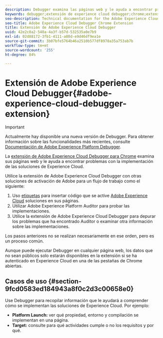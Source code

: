 ```yaml
---
description: Debugger examina las páginas web y le ayuda a encontrar problemas con la implementación de las soluciones de Experience Cloud
keywords: debugger;extensión de experience cloud debugger;chrome;extensión
seo-description: Technical documentation for the Adobe Experience Cloud Debugger Chrome Extension - examine your web pages and understand problems with your Experience Cloud solution mplementations
seo-title: Adobe Experience Cloud Debugger Chrome Extension
title: Extensión de Adobe Experience Cloud Debugger
uuid: 42e2c8a2-548a-4a3f-b57d-532535a0e7b9
exl-id: 02d88172-3fb1-4111-a80d-e9d46df9ea1e
source-git-commit: 3b07bfe5764b46a2510b577df8978a35a753ab7b
workflow-type: tm+mt
source-wordcount: '255'
ht-degree: 84%

---
```


# Extensión de Adobe Experience Cloud Debugger{#adobe-experience-cloud-debugger-extension}

>[!IMPORTANT]
>
>Actualmente hay disponible una nueva versión de Debugger. Para obtener información sobre las funcionalidades más recientes, consulte [Documentación de Adobe Experience Platform Debugger](../debugger2/experience-cloud-debugger.md).

La [extensión de Adobe Experience Cloud Debugger para Chrome](https://chrome.google.com/webstore/detail/adobe-experience-platform/bfnnokhpnncpkdmbokanobigaccjkpob) examina sus páginas web y le ayuda a encontrar problemas con la implementación de las soluciones de Experience Cloud.

Utilice la extensión de Adobe Experience Cloud Debugger con otras soluciones de activación de Adobe para un flujo de trabajo como el siguiente:

1. Uso [etiquetas](https://experienceleague.adobe.com/docs/launch/using/home.html?lang=es) para insertar código que se active [Adobe Experience Cloud](https://experienceleague.adobe.com/docs/home.html) soluciones en sus páginas.
1. Utilizar Adobe Experience Platform Auditor para probar las implementaciones.
1. Utilice la extensión de Adobe Experience Cloud Debugger para depurar los problemas que ha encontrado Auditor o examinar otra información sobre las implementaciones.

Los pasos anteriores no se realizan necesariamente en ese orden, pero es un proceso común.

Aunque puede ejecutar Debugger en cualquier página web, los datos que no sean públicos solo estarán disponibles en la extensión si se ha autenticado en Experience Cloud en una de las pestañas de Chrome abiertas.

## Casos de uso {#section-9fcd0583ed184943a8f0c2d3c00658e0}

Use Debugger para recopilar información que le ayudará a comprender cómo se implementan las soluciones de Experience Cloud. Por ejemplo:

* **Platform Launch:** ver qué propiedad, entorno y compilación se implementan en una página.
* **Target:** consulte para qué actividades cumple o no los requisitos y por qué.
